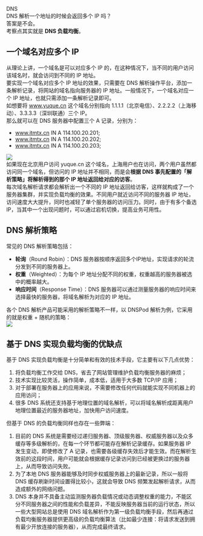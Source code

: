 DNS<br />DNS 解析一个地址的时候会返回多个 IP 吗？<br />答案是不会。<br />考察点其实就是 **DNS 负载均衡**。
<a name="rhlvV"></a>
## 一个域名对应多个 IP
从理论上讲，一个域名是可以对应多个 IP 的，在这种情况下，当不同的用户访问该域名时，就会访问到不同的 IP 地址。<br />要实现一个域名对应多个 IP 地址的效果，只需要在 DNS 解析操作平台，添加一条解析记录，将网站的域名指向服务器的 IP 地址。一般情况下，一个域名对应一个 IP 地址，也就只需添加一条解析记录即可。<br />如想要将 www.yuque.cn 这个域名分别指向 1.1.1.1（北京电信）、2.2.2.2（上海移动）、3.3.3.3（深圳联通）三个 IP。<br />那么就可以在 DNS 服务器中配置三个 A 记录，分别为：

- www.itmtx.cn IN A 114.100.20.201;
- www.itmtx.cn IN A 114.100.20.202;
- www.itmtx.cn IN A 114.100.20.203;

![](https://cdn.nlark.com/yuque/0/2023/png/396745/1694569197871-d42237cb-1aa5-4d75-89fe-9e3219e700b0.png#averageHue=%23d9e0f1&clientId=u20d68615-84fd-4&from=paste&id=uf9649880&originHeight=644&originWidth=1080&originalType=url&ratio=2.5&rotation=0&showTitle=false&status=done&style=none&taskId=u1c4f8de0-e19c-490f-9469-8a1967a1b3b&title=)<br />如果现在北京用户访问 yuque.cn 这个域名，上海用户也在访问，两个用户虽然都访问同一个域名，但访问的 IP 地址并不相同，而是会**根据 DNS 事先配置的「解析策略」将解析得到的那个 IP 地址返回给对应的访客**。<br />每次域名解析请求都会解析出一个不同的 IP 地址返回给访客，这样就构成了一个服务器集群，并实现负载均衡的效果。不同用户就近访问不同的服务器 IP 地址，访问速度大大提升，同时也减轻了单个服务器的访问压力。同时，由于有多个备选 IP，当其中一个出现问题时，可以通过宕机切换，提高业务可用性。
<a name="PzzdJ"></a>
## DNS 解析策略
常见的 DNS 解析策略包括：

- **轮询**（Round Robin）：DNS 服务器按顺序返回多个IP地址，实现请求的轮流分发到不同的服务器上。
- **权重**（Weighted）：为每个 IP 地址分配不同的权重，权重越高的服务器被选中的概率越大。
- **响应时间**（Response Time）：DNS 服务器可以通过测量服务器的响应时间来选择最快的服务器，将域名解析为对应的 IP 地址。

各个 DNS 解析产品可能采用的解析策略不一样，以 DNSPod 解析为例，它采用的就是权重 + 随机的策略：<br />![](https://cdn.nlark.com/yuque/0/2023/png/396745/1694569197875-9b1fe0e7-1301-4bef-be8c-3145ed03c8c2.png#averageHue=%23f6f5f6&clientId=u20d68615-84fd-4&from=paste&id=u69be332a&originHeight=767&originWidth=1080&originalType=url&ratio=2.5&rotation=0&showTitle=false&status=done&style=none&taskId=uf1dba4a1-ec92-42df-985e-aa33fe53928&title=)
<a name="I5EcA"></a>
## 基于 DNS 实现负载均衡的优缺点
基于 DNS 实现负载均衡是十分简单和有效的技术手段，它主要有以下几点优势：

1. 将负载均衡工作交给 DNS，省去了网站管理维护负载均衡服务器的麻烦；
2. 技术实现比较灵活，操作简单，成本低，适用于大多数 TCP/IP 应用；
3. 对于部署在服务器上的应用来说，不需要修改任何代码就能实现不同机器上的应用访问；
4. 很多 DNS 系统还支持基于地理位置的域名解析，可以将域名解析成距离用户地理位置最近的服务器地址，加快用户访问速度。

但基于 DNS 的负载均衡同样也存在一些弊端：

1. 目前的 DNS 系统是需要经过递归服务器、顶级服务器、权威服务器以及众多缓存等多级解析的，在每一个环节都可能存在解析记录缓存。如果服务器 IP 发生变动，即使修改了 A 记录，也需要各级缓存失效后才能生效。而在解析生效前的这段时间，用户可能就会根据缓存记录访问到已经被更换过的服务器上，从而导致访问失败。
2. 为了本地 DNS 服务器能够及时同步权威服务器上的最新记录，所以一般将 DNS 缓存刷新时间设置得比较小，这就会导致 DNS 频繁发起解析请求，从而造成额外的网络问题。
3. DNS 本身并不具备主动监测服务器负载情况或动态调整权重的能力，不能区分不同服务器之间的性能和负载差异，不能反映服务器当前的运行状态，所以一些大型网站总是使用 DNS 域名解析作为第一级负载均衡手段，然后再通过负载均衡服务器提供更高级的负载均衡算法（比如最少连接：将请求发送到拥有最少开放连接的服务器），从而完成最终请求。
